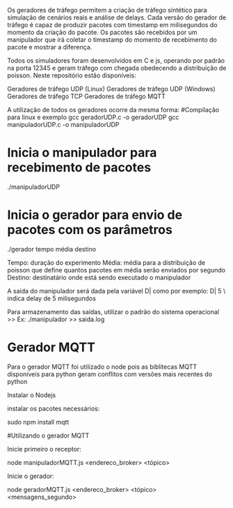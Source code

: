 Os geradores de tráfego permitem a criação de tráfego sintético para simulação de cenários reais e análise de delays. 
Cada versão do gerador de tráfego é capaz de produzir pacotes com timestamp em milisegundos do momento da criação do pacote. Os pacotes são recebidos por um manipulador que irá coletar o timestamp do momento de recebimento do pacote e mostrar a diferença.

Todos os simuladores foram desenvolvidos em C e js, operando por padrão na porta 12345 e geram tráfego com chegada obedecendo a distribuição de poisson.
Neste repositório estão disponíveis:

Geradores de tráfego UDP (Linux)
Geradores de tráfego UDP (Windows)
Geradores de tráfego TCP 
Geradores de tráfego MQTT

A utilização de todos os geradores ocorre da mesma forma:
#Compilação para linux e exemplo
gcc geradorUDP.c -o geradorUDP
gcc manipuladorUDP.c -o manipuladorUDP

# Inicia o manipulador para recebimento de pacotes
./manipuladorUDP 

# Inicia o gerador para envio de pacotes com os parâmetros
./gerador tempo média destino

Tempo: duração do experimento
Média: média para a distribuição de poisson que define quantos pacotes em média serão enviados por segundo
Destino: destinatário onde está sendo executado o manipulador

A saída do manipulador será dada pela variável D| <delay>
como por exemplo:
D| 5  \\ indica delay de 5 milisegundos

Para armazenamento das saídas, utilizar o padrão do sistema operacional >>
Ex:
./manipulador >> saida.log

# Gerador MQTT

Para o gerador MQTT foi utilizado o node pois as biblitecas MQTT disponíveis para python geram conflitos com versões mais recentes do python


Instalar o Nodejs

instalar os pacotes necessários: 

sudo npm install mqtt


#Utilizando o gerador MQTT

Inicie primeiro o receptor:

node manipuladorMQTT.js <endereco_broker> <tópico>


Inicie o gerador:

node geradorMQTT.js <endereco_broker> <tópico> <mensagens_segundo> <duracao>
